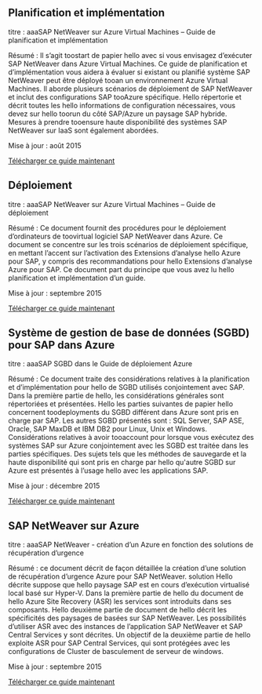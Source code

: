
## <a name="planning-and-implementation"></a>Planification et implémentation
titre : aaaSAP NetWeaver sur Azure Virtual Machines – Guide de planification et implémentation

Résumé : Il s’agit toostart de papier hello avec si vous envisagez d’exécuter SAP NetWeaver dans Azure Virtual Machines. Ce guide de planification et d’implémentation vous aidera à évaluer si existant ou planifié système SAP NetWeaver peut être déployé tooan un environnement Azure Virtual Machines. Il aborde plusieurs scénarios de déploiement de SAP NetWeaver et inclut des configurations SAP tooAzure spécifique. Hello répertorie et décrit toutes les hello informations de configuration nécessaires, vous devez sur hello toorun du côté SAP/Azure un paysage SAP hybride. Mesures à prendre tooensure haute disponibilité des systèmes SAP NetWeaver sur IaaS sont également abordées.

Mise à jour : août 2015

[Télécharger ce guide maintenant](http://go.microsoft.com/fwlink/?LinkId=397963)

## <a name="deployment"></a>Déploiement
titre : aaaSAP NetWeaver sur Azure Virtual Machines – Guide de déploiement

Résumé : Ce document fournit des procédures pour le déploiement d’ordinateurs de toovirtual logiciel SAP NetWeaver dans Azure. Ce document se concentre sur les trois scénarios de déploiement spécifique, en mettant l’accent sur l’activation des Extensions d’analyse hello Azure pour SAP, y compris des recommandations pour hello Extensions d’analyse Azure pour SAP. Ce document part du principe que vous avez lu hello planification et implémentation d’un guide.

Mise à jour : septembre 2015

[Télécharger ce guide maintenant](http://go.microsoft.com/fwlink/?LinkId=397964)

## <a name="sap-dbms-on-azure"></a>Système de gestion de base de données (SGBD) pour SAP dans Azure
titre : aaaSAP SGBD dans le Guide de déploiement Azure

Résumé : Ce document traite des considérations relatives à la planification et d’implémentation pour hello de SGBD utilisés conjointement avec SAP. Dans la première partie de hello, les considérations générales sont répertoriées et présentées. Hello les parties suivantes de papier hello concernent toodeployments du SGBD différent dans Azure sont pris en charge par SAP. Les autres SGBD présentés sont : SQL Server, SAP ASE, Oracle, SAP MaxDB et IBM DB2 pour Linux, Unix et Windows. Considérations relatives à avoir tooaccount pour lorsque vous exécutez des systèmes SAP sur Azure conjointement avec les SGBD est traitée dans les parties spécifiques. Des sujets tels que les méthodes de sauvegarde et la haute disponibilité qui sont pris en charge par hello qu'autre SGBD sur Azure est présentés à l’usage hello avec les applications SAP.

Mise à jour : décembre 2015

[Télécharger ce guide maintenant](http://go.microsoft.com/fwlink/?LinkId=397965)

## <a name="sap-netweaver-on-azure"></a>SAP NetWeaver sur Azure
titre : aaaSAP NetWeaver - création d’un Azure en fonction des solutions de récupération d’urgence

Résumé : ce document décrit de façon détaillée la création d’une solution de récupération d’urgence Azure pour SAP NetWeaver. solution Hello décrite suppose que hello paysage SAP est en cours d’exécution virtualisé local basé sur Hyper-V. Dans la première partie de hello du document de hello Azure Site Recovery (ASR) les services sont introduits dans ses composants. Hello deuxième partie de document de hello décrit les spécificités des paysages de basées sur SAP NetWeaver. Les possibilités d’utiliser ASR avec des instances de l’application SAP NetWeaver et SAP Central Services y sont décrites. Un objectif de la deuxième partie de hello exploite ASR pour SAP Central Services, qui sont protégées avec les configurations de Cluster de basculement de serveur de windows.

Mise à jour : septembre 2015

[Télécharger ce guide maintenant](http://go.microsoft.com/fwlink/?LinkID=521971)

